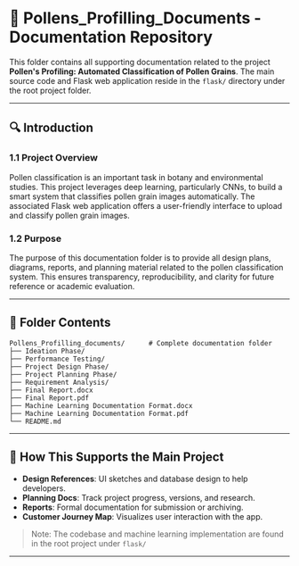# 📄 Pollens\_Profilling\_Documents - Documentation Repository

This folder contains all supporting documentation related to the project **Pollen's Profiling: Automated Classification of Pollen Grains**. The main source code and Flask web application reside in the `flask/` directory under the root project folder.

---

## 🔍 Introduction

### 1.1 Project Overview

Pollen classification is an important task in botany and environmental studies. This project leverages deep learning, particularly CNNs, to build a smart system that classifies pollen grain images automatically. The associated Flask web application offers a user-friendly interface to upload and classify pollen grain images.

### 1.2 Purpose

The purpose of this documentation folder is to provide all design plans, diagrams, reports, and planning material related to the pollen classification system. This ensures transparency, reproducibility, and clarity for future reference or academic evaluation.

---

## 📂 Folder Contents

```
Pollens_Profilling_documents/      # Complete documentation folder
├── Ideation Phase/
├── Performance Testing/
├── Project Design Phase/
├── Project Planning Phase/
├── Requirement Analysis/
├── Final Report.docx
├── Final Report.pdf
├── Machine Learning Documentation Format.docx
├── Machine Learning Documentation Format.pdf
└── README.md
```

---

## 🔻 How This Supports the Main Project

* **Design References**: UI sketches and database design to help developers.
* **Planning Docs**: Track project progress, versions, and research.
* **Reports**: Formal documentation for submission or archiving.
* **Customer Journey Map**: Visualizes user interaction with the app.

> Note: The codebase and machine learning implementation are found in the root project under `flask/`

---
